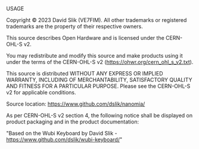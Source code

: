 USAGE

Copyright © 2023 David Slik (VE7FIM). All other trademarks or registered trademarks are the property of their respective owners.

This source describes Open Hardware and is licensed under the CERN-OHL-S v2.

You may redistribute and modify this source and make products using it under the terms of the CERN-OHL-S v2 (https://ohwr.org/cern_ohl_s_v2.txt).

This source is distributed WITHOUT ANY EXPRESS OR IMPLIED WARRANTY, INCLUDING OF MERCHANTABILITY, SATISFACTORY QUALITY AND FITNESS FOR A PARTICULAR PURPOSE. Please see the CERN-OHL-S v2 for applicable conditions.

Source location: https://www.github.com/dslik/nanomia/

As per CERN-OHL-S v2 section 4, the following notice shall be displayed on product packaging and in the product documentation:

"Based on the Wubi Keyboard by David Slik - https://www.github.com/dslik/wubi-keyboard/"
